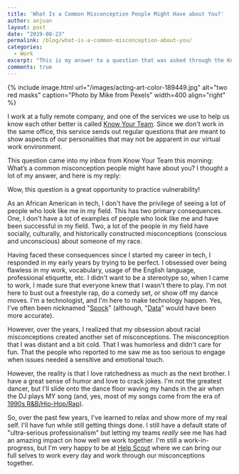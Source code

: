 ```yaml
---
title: 'What Is a Common Misconception People Might Have about You?'
author: anjuan
layout: post
date: "2019-08-23"
permalink: /blog/what-is-a-common-misconception-about-you/
categories:
  - Work
excerpt: "This is my answer to a question that was asked through the Know Your Team service that my company uses to help us know each other better."
comments: true
---
```


{% include image.html url="/images/acting-art-color-189449.jpg" alt="two red masks" caption="Photo by Mike from Pexels" width=400 align="right" %}

I work at a fully remote company, and one of the services we use to help us know each other better is called [Know Your Team](https://knowyourteam.com). Since we don't work in the same office, this service sends out regular questions that are meant to show aspects of our personalities that may not be apparent in our virtual work environment.

This question came into my inbox from Know Your Team this morning: What’s a common misconception people might have about you? I thought a lot of my answer, and here is my reply:

Wow, this question is a great opportunity to practice vulnerability!

As an African American in tech, I don't have the privilege of seeing a lot of people who look like me in my field. This has two primary consequences. One, I don't have a lot of examples of people who look like me and have been successful in my field. Two, a lot of the people in my field have socially, culturally, and historically constructed misconceptions (conscious and unconscious) about someone of my race.

Having faced these consequences since I started my career in tech, I responded in my early years by trying to be perfect. I obsessed over being flawless in my work, vocabulary, usage of the English language, professional etiquette, etc. I didn't want to be a stereotype so, when I came to work, I made sure that everyone knew that I wasn't there to play. I'm not here to bust out a freestyle rap, do a comedy set, or show off my dance moves. I'm a technologist, and I'm here to make technology happen. Yes, I've often been nicknamed "[Spock](https://en.wikipedia.org/wiki/Spock)" (although, "[Data](https://en.wikipedia.org/wiki/Data_(Star_Trek))" would have been more accurate).

However, over the years, I realized that my obsession about racial misconceptions created another set of misconceptions. The misconception that I was distant and a bit cold. That I was humorless and didn't care for fun. That the people who reported to me saw me as too serious to engage when issues needed a sensitive and emotional touch.

However, the reality is that I love ratchedness as much as the next brother. I have a great sense of humor and love to crack jokes. I'm not the greatest dancer, but I'll slide onto the dance floor waving my hands in the air when the DJ plays MY song (and, yes, most of my songs come from the era of [1990s R&B/Hip-Hop/Rap](https://en.wikipedia.org/wiki/Bad_Boy_Records)).

So, over the past few years, I've learned to relax and show more of my real self. I'll have fun while still getting things done. I still have a default state of "ultra-serious professionalism" but letting my teams *really* see me has had an amazing impact on how well we work together. I'm still a work-in-progress, but I'm very happy to be at [Help Scout](https://www.helpscout.com/) where we can bring our full selves to work every day and work through our misconceptions together.
